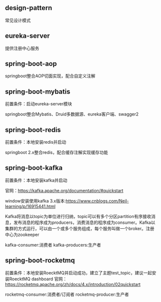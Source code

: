 ## design-pattern
常见设计模式

## eureka-server
提供注册中心服务

## spring-boot-aop
springboot整合AOP切面实现，配合自定义注解

## spring-boot-mybatis
前置条件：启动eureka-server模块

springboot整合Mybatis、Druid多数据源、eureka客户端、swagger2

## spring-boot-redis
前置条件：本地安装redis并启动

springboot 2.x整合redis，配合缓存注解实现缓存功能

## spring-boot-kafka
前置条件：本地安装kafka并启动

官网：https://kafka.apache.org/documentation/#quickstart

window安装使用kafka 3.x版本:https://www.cnblogs.com/Neil-learning/p/16915441.html

Kafka将消息以topic为单位进行归纳，topic可以有多个分区partition有序接收消息，发布消息的程序成为producers，消费消息的程序成为consumer。Kafka以集群的方式运行，可以由一个或多个服务组成，每个服务叫做一个broker。注册中心为zookeeper

kafka-consumer:消费者
kafka-producers:生产者

## spring-boot-rocketmq
前置条件：本地安装RoecktMQ并启动成功，建立了主题test_topic，建议一起安装RoecktMQ dashboard
官网：https://rocketmq.apache.org/zh/docs/4.x/introduction/02quickstart

rocketmq-consumer:消费者/订阅者
rocketmq-producer:生产者